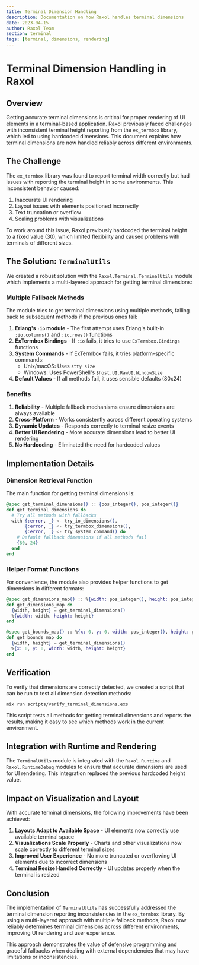 ```yaml
---
title: Terminal Dimension Handling
description: Documentation on how Raxol handles terminal dimensions
date: 2023-04-15
author: Raxol Team
section: terminal
tags: [terminal, dimensions, rendering]
---
```


# Terminal Dimension Handling in Raxol

## Overview

Getting accurate terminal dimensions is critical for proper rendering of UI elements in a terminal-based application. Raxol previously faced challenges with inconsistent terminal height reporting from the `ex_termbox` library, which led to using hardcoded dimensions. This document explains how terminal dimensions are now handled reliably across different environments.

## The Challenge

The `ex_termbox` library was found to report terminal width correctly but had issues with reporting the terminal height in some environments. This inconsistent behavior caused:

1. Inaccurate UI rendering
2. Layout issues with elements positioned incorrectly
3. Text truncation or overflow
4. Scaling problems with visualizations

To work around this issue, Raxol previously hardcoded the terminal height to a fixed value (30), which limited flexibility and caused problems with terminals of different sizes.

## The Solution: `TerminalUtils`

We created a robust solution with the `Raxol.Terminal.TerminalUtils` module which implements a multi-layered approach for getting terminal dimensions:

### Multiple Fallback Methods

The module tries to get terminal dimensions using multiple methods, falling back to subsequent methods if the previous ones fail:

1. **Erlang's `:io` module** - The first attempt uses Erlang's built-in `:io.columns()` and `:io.rows()` functions
2. **ExTermbox Bindings** - If `:io` fails, it tries to use `ExTermbox.Bindings` functions
3. **System Commands** - If ExTermbox fails, it tries platform-specific commands:
   - Unix/macOS: Uses `stty size`
   - Windows: Uses PowerShell's `$host.UI.RawUI.WindowSize`
4. **Default Values** - If all methods fail, it uses sensible defaults (80x24)

### Benefits

1. **Reliability** - Multiple fallback mechanisms ensure dimensions are always available
2. **Cross-Platform** - Works consistently across different operating systems
3. **Dynamic Updates** - Responds correctly to terminal resize events
4. **Better UI Rendering** - More accurate dimensions lead to better UI rendering
5. **No Hardcoding** - Eliminated the need for hardcoded values

## Implementation Details

### Dimension Retrieval Function

The main function for getting terminal dimensions is:

```elixir
@spec get_terminal_dimensions() :: {pos_integer(), pos_integer()}
def get_terminal_dimensions do
  # Try all methods with fallbacks
  with {:error, _} <- try_io_dimensions(),
       {:error, _} <- try_termbox_dimensions(),
       {:error, _} <- try_system_command() do
    # Default fallback dimensions if all methods fail
    {80, 24}
  end
end
```

### Helper Format Functions

For convenience, the module also provides helper functions to get dimensions in different formats:

```elixir
@spec get_dimensions_map() :: %{width: pos_integer(), height: pos_integer()}
def get_dimensions_map do
  {width, height} = get_terminal_dimensions()
  %{width: width, height: height}
end

@spec get_bounds_map() :: %{x: 0, y: 0, width: pos_integer(), height: pos_integer()}
def get_bounds_map do
  {width, height} = get_terminal_dimensions()
  %{x: 0, y: 0, width: width, height: height}
end
```

## Verification

To verify that dimensions are correctly detected, we created a script that can be run to test all dimension detection methods:

```
mix run scripts/verify_terminal_dimensions.exs
```

This script tests all methods for getting terminal dimensions and reports the results, making it easy to see which methods work in the current environment.

## Integration with Runtime and Rendering

The `TerminalUtils` module is integrated with the `Raxol.Runtime` and `Raxol.RuntimeDebug` modules to ensure that accurate dimensions are used for UI rendering. This integration replaced the previous hardcoded height value.

## Impact on Visualization and Layout

With accurate terminal dimensions, the following improvements have been achieved:

1. **Layouts Adapt to Available Space** - UI elements now correctly use available terminal space
2. **Visualizations Scale Properly** - Charts and other visualizations now scale correctly to different terminal sizes
3. **Improved User Experience** - No more truncated or overflowing UI elements due to incorrect dimensions
4. **Terminal Resize Handled Correctly** - UI updates properly when the terminal is resized

## Conclusion

The implementation of `TerminalUtils` has successfully addressed the terminal dimension reporting inconsistencies in the `ex_termbox` library. By using a multi-layered approach with multiple fallback methods, Raxol now reliably determines terminal dimensions across different environments, improving UI rendering and user experience.

This approach demonstrates the value of defensive programming and graceful fallbacks when dealing with external dependencies that may have limitations or inconsistencies.
